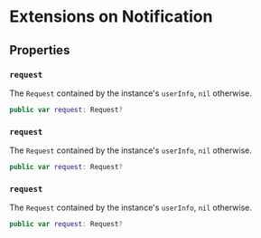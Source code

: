 # Extensions on Notification

## Properties

### `request`

The `Request` contained by the instance's `userInfo`, `nil` otherwise.

``` swift
public var request: Request? 
```

### `request`

The `Request` contained by the instance's `userInfo`, `nil` otherwise.

``` swift
public var request: Request? 
```

### `request`

The `Request` contained by the instance's `userInfo`, `nil` otherwise.

``` swift
public var request: Request? 
```
